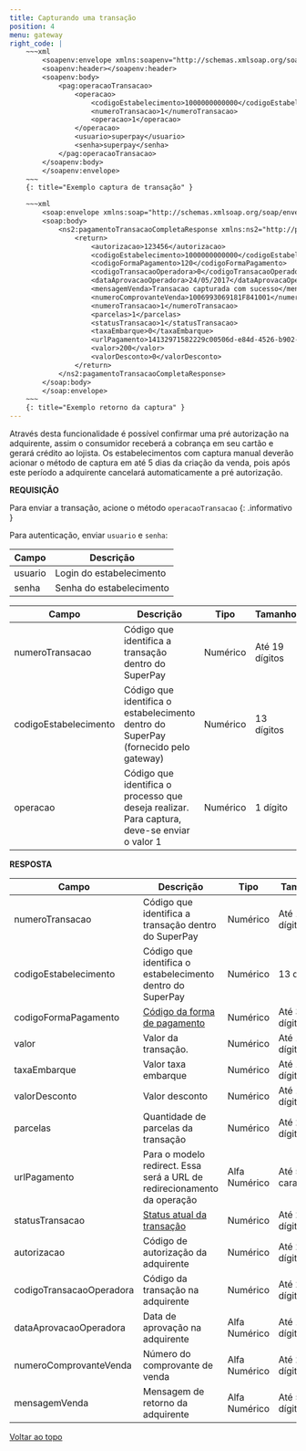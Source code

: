 ```yaml
---
title: Capturando uma transação
position: 4
menu: gateway
right_code: |
    ~~~xml
        <soapenv:envelope xmlns:soapenv="http://schemas.xmlsoap.org/soap/envelope/" xmlns:pag="http://pagamentos.webservices.superpay.ernet.com.br/">
        <soapenv:header></soapenv:header>
        <soapenv:body>
            <pag:operacaoTransacao>
                <operacao>
                    <codigoEstabelecimento>1000000000000</codigoEstabelecimento>
                    <numeroTransacao>1</numeroTransacao>
                    <operacao>1</operacao>
                </operacao>
                <usuario>superpay</usuario>
                <senha>superpay</senha>
            </pag:operacaoTransacao>
        </soapenv:body>
        </soapenv:envelope>
    ~~~
    {: title="Exemplo captura de transação" }

    ~~~xml
        <soap:envelope xmlns:soap="http://schemas.xmlsoap.org/soap/envelope/">
        <soap:body>
            <ns2:pagamentoTransacaoCompletaResponse xmlns:ns2="http://pagamentos.webservices.superpay.ernet.com.br/">
                <return>
                    <autorizacao>123456</autorizacao>
                    <codigoEstabelecimento>1000000000000</codigoEstabelecimento>
                    <codigoFormaPagamento>120</codigoFormaPagamento>
                    <codigoTransacaoOperadora>0</codigoTransacaoOperadora>
                    <dataAprovacaoOperadora>24/05/2017</dataAprovacaOperadora>
                    <mensagemVenda>Transacao capturada com sucesso</mensagemVenda>
                    <numeroComprovanteVenda>1006993069181F841001</numeroComprovanteVenda>
                    <numeroTransacao>1</numeroTransacao>
                    <parcelas>1</parcelas>
                    <statusTransacao>1</statusTransacao>
                    <taxaEmbarque>0</taxaEmbarque>
                    <urlPagamento>14132971582229c00506d-e84d-4526-b902-92190d5aa808<urlpagamento></urlpagamento>
                    <valor>200</valor>
                    <valorDesconto>0</valorDesconto>
                </return>
            </ns2:pagamentoTransacaoCompletaResponse>
        </soap:body>
        </soap:envelope>
    ~~~    
    {: title="Exemplo retorno da captura" }
---
```


Através desta funcionalidade é possível confirmar uma pré autorização na adquirente, assim o consumidor receberá a cobrança em seu cartão e gerará crédito ao lojista. Os estabelecimentos com captura manual deverão acionar o método de captura em até 5 dias da criação da venda, pois após este período a adquirente cancelará automaticamente a pré autorização.

**REQUISIÇÃO**

<i class="fa fa-info-circle" aria-hidden="true"></i>  Para enviar a transação, acione o método `operacaoTransacao`
{: .informativo }

Para autenticação, enviar `usuario` e `senha`:

| Campo   | Descrição                |
|---------|--------------------------|
| usuario | Login do estabelecimento |
| senha   | Senha do estabelecimento |


| Campo                 | Descrição                                                                                    | Tipo          | Tamanho        |
|-----------------------|----------------------------------------------------------------------------------------------|---------------|----------------|
| numeroTransacao       | Código que identifica a transação dentro do SuperPay                                         | Numérico      | Até 19 dígitos |
| codigoEstabelecimento | Código que identifica o estabelecimento dentro do SuperPay (fornecido pelo gateway)          | Numérico      | 13 dígitos     |
| operacao              | Código que identifica o processo que deseja realizar. Para captura, deve-se enviar o valor 1 | Numérico      | 1 dígito       |


**RESPOSTA**


| Campo                    | Descrição                                                                | Tipo          | Tamanho             |
|--------------------------|--------------------------------------------------------------------------|---------------|---------------------|
| numeroTransacao          | Código que identifica a transação dentro do SuperPay                     | Numérico      | Até 19 dígitos      |
| codigoEstabelecimento    | Código que identifica o estabelecimento dentro do SuperPay               | Numérico      | 13 dígitos          |
| codigoFormaPagamento     | <a href="/gateway/rest/codigos-da-api-rest/#forma-de-pagamento" target="_blank" class="linkPadraoVerde">Código da forma de pagamento</a>                                             | Numérico      | Até 3 dígitos       |
| valor                    | Valor da transação.                                                      | Numérico      | Até 10 dígitos      |
| taxaEmbarque             | Valor taxa embarque                                                      | Numérico      | Até 10 dígitos      |
| valorDesconto            | Valor desconto                                                           | Numérico      | Até 10 dígitos      |
| parcelas                 | Quantidade de parcelas da transação                                      | Numérico      | Até 2 dígitos       |
| urlPagamento             | Para o modelo redirect. Essa será a URL de redirecionamento da operação  | Alfa Numérico | Até 500 caracteres  |
| statusTransacao          | <a href="/gateway/codigos-da-api/#status-de-transacao" target="_blank" class="linkPadraoVerde">Status atual da transação</a>                                             | Numérico      | Até 2 dígitos       |
| autorizacao              | Código de autorização da adquirente                                      | Numérico      | Até 20 dígitos      |
| codigoTransacaoOperadora | Código da transação na adquirente                                        | Numérico      | Até 20 dígitos      |
| dataAprovacaoOperadora   | Data de aprovação na adquirente                                          | Alfa Numérico | Até 10 dígitos      |
| numeroComprovanteVenda   | Número do comprovante de venda                                           | Alfa Numérico | Até 20 dígitos      |
| mensagemVenda            | Mensagem de retorno da adquirente                                        | Alfa Numérico | Até 50 dígitos      |


<div class="voltar-ao-topo"><a href="#"><i class="fa fa-arrow-up" aria-hidden="true"></i>Voltar ao topo</a></div>